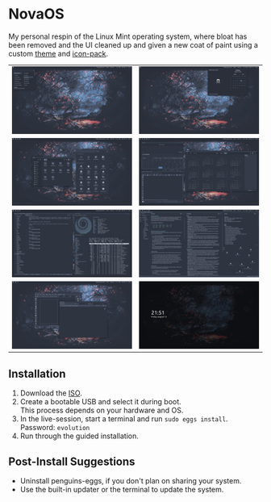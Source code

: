 # NovaOS
My personal respin of the Linux Mint operating system, where bloat has been removed and the UI cleaned up and given a new coat of paint using a custom [theme](https://github.com/NicklasVraa/Nova-galactic-theme) and [icon-pack](https://github.com/NicklasVraa/Nova-galactic-icons).

|   |   |
|---|---|
| ![alt](meta/desktop.png) | ![alt](meta/applet.png) |
| ![alt](meta/files_settings.png) | ![alt](meta/os_apps.png) |
| ![alt](meta/code_term.png) | ![alt](meta/obsidian.png) |
| ![alt](meta/browser_inkscape.png) | ![alt](meta/lock.png) |

## Installation
1. Download the [ISO](https://drive.google.com/drive/folders/1djzd2mm6oHLx1MuvaAjNLqDi0mUxStYA?usp=share_link).
2. Create a bootable USB and select it during boot. \
   This process depends on your hardware and OS.
3. In the live-session, start a terminal and run `sudo eggs install`. \
   Password: `evolution`
4. Run through the guided installation.

## Post-Install Suggestions
- Uninstall penguins-eggs, if you don't plan on sharing your system.
- Use the built-in updater or the terminal to update the system.
